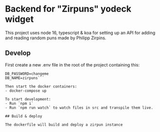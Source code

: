 # Backend for "Zirpuns" yodeck widget

This project uses node 16, typescript & koa for setting up an API for adding and reading random
puns made by Philipp Zirpins.

## Develop

First create a new .env file in the root of the project containing this:
```DB_USER=postgres
DB_PASSWORD=changeme
DB_NAME=zirpuns```

Then start the docker containers:
- docker-compose up

To start development:
- Run `npm i`
- Run `npm run watch` to watch files in src and transpile them live.

## Build & deploy

The dockerfile will build and deploy a zirpun instance
